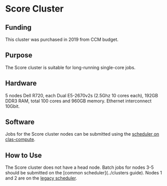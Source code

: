 # Score Cluster

## Funding
This cluster was purchased in 2019 from CCM budget. 
## Purpose
The Score cluster is suitable for long-running single-core jobs.
## Hardware

5 nodes Dell R720, each Dual E5-2670v2s (2.5Ghz 10 cores each), 192GB DDR3 RAM, total 100 cores and 960GB memory.
  Ethernet interconnect 10Gbit.

## Software
Jobs for the Score cluster nodes can be submitted using the [scheduler on clas-compute](../clusters_guide).

## How to Use
The Score cluster does not have a head node. 
Batch jobs for nodes 3-5 should be submitted on the [common scheduler](../clusters guide). Nodes 1 and 2 are on the [legacy scheduler](http://ccm.ucdenver.edu/wiki/2019_Cluster_Instructions).


